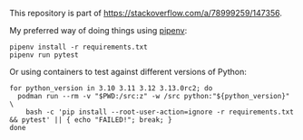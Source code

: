 This repository is part of <https://stackoverflow.com/a/78999259/147356>.

My preferred way of doing things using [pipenv](https://pipenv.pypa.io/en/latest/):

```
pipenv install -r requirements.txt
pipenv run pytest
```

Or using containers to test against different versions of Python:

```
for python_version in 3.10 3.11 3.12 3.13.0rc2; do
  podman run --rm -v "$PWD:/src:z" -w /src python:"${python_version}" \
    bash -c 'pip install --root-user-action=ignore -r requirements.txt && pytest' || { echo "FAILED!"; break; }
done
```
